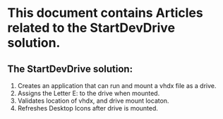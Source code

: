 # This document contains Articles related to the StartDevDrive solution.

## The StartDevDrive solution:

1. Creates an application that can run and mount a vhdx file as a drive.
2. Assigns the Letter E: to the drive when mounted.
3. Validates location of vhdx, and drive mount locaton.
4. Refreshes Desktop Icons after drive is mounted.
